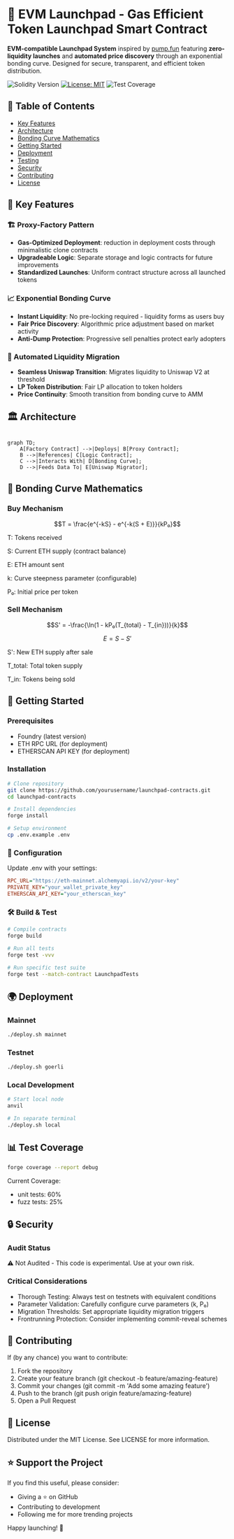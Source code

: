 # 🚀 EVM Launchpad - Gas Efficient Token Launchpad Smart Contract

**EVM-compatible Launchpad System** inspired by [pump.fun](https://pump.fun) featuring **zero-liquidity launches** and **automated price discovery** through an exponential bonding curve. Designed for secure, transparent, and efficient token distribution.

![Solidity Version](https://img.shields.io/badge/Solidity-^0.8.28-informational)
[![License: MIT](https://img.shields.io/badge/License-MIT-yellow.svg)](https://opensource.org/licenses/MIT)
![Test Coverage](https://img.shields.io/badge/Test_Coverage-60%25-brightgreen)

## 📖 Table of Contents
- [Key Features](#-key-features)
- [Architecture](#-architecture)
- [Bonding Curve Mathematics](#-bonding-curve-mathematics)
- [Getting Started](#-getting-started)
- [Deployment](#-deployment)
- [Testing](#-testing)
- [Security](#-security)
- [Contributing](#-contributing)
- [License](#-license)

## 🌟 Key Features

### 🏗 Proxy-Factory Pattern
- **Gas-Optimized Deployment**: reduction in deployment costs through minimalistic clone contracts
- **Upgradeable Logic**: Separate storage and logic contracts for future improvements
- **Standardized Launches**: Uniform contract structure across all launched tokens

### 📈 Exponential Bonding Curve
- **Instant Liquidity**: No pre-locking required - liquidity forms as users buy
- **Fair Price Discovery**: Algorithmic price adjustment based on market activity
- **Anti-Dump Protection**: Progressive sell penalties protect early adopters

### 🔄 Automated Liquidity Migration
- **Seamless Uniswap Transition**: Migrates liquidity to Uniswap V2 at threshold
- **LP Token Distribution**: Fair LP allocation to token holders
- **Price Continuity**: Smooth transition from bonding curve to AMM

## 🏛 Architecture

```mermaid

graph TD;
    A[Factory Contract] -->|Deploys| B[Proxy Contract];
    B -->|References| C[Logic Contract];
    C -->|Interacts With| D[Bonding Curve];
    D -->|Feeds Data To| E[Uniswap Migrator];

```

## 🧮 Bonding Curve Mathematics

### Buy Mechanism
```math
T = \frac{e^{-kS} - e^{-k(S + E)}}{kP₀}
```
T: Tokens received

S: Current ETH supply (contract balance)

E: ETH amount sent

k: Curve steepness parameter (configurable)

P₀: Initial price per token

### Sell Mechanism
```math
S' = -\frac{\ln(1 - kP₀(T_{total} - T_{in}))}{k}
```
```math
E = S - S'
```
S': New ETH supply after sale

T_total: Total token supply

T_in: Tokens being sold

## 🚀 Getting Started

### Prerequisites
- Foundry (latest version)
- ETH RPC URL (for deployment)
- ETHERSCAN API KEY (for deployment)

### Installation
```bash
# Clone repository
git clone https://github.com/yourusername/launchpad-contracts.git
cd launchpad-contracts

# Install dependencies
forge install

# Setup environment
cp .env.example .env
```

### 🔧 Configuration
Update .env with your settings:

```ini
RPC_URL="https://eth-mainnet.alchemyapi.io/v2/your-key"
PRIVATE_KEY="your_wallet_private_key"
ETHERSCAN_API_KEY="your_etherscan_key"
```

### 🛠️ Build & Test
```bash
# Compile contracts
forge build

# Run all tests
forge test -vvv

# Run specific test suite
forge test --match-contract LaunchpadTests
```

## 🌍 Deployment

### Mainnet
```bash
./deploy.sh mainnet
```

### Testnet
```bash
./deploy.sh goerli
```

### Local Development
```bash
# Start local node
anvil

# In separate terminal
./deploy.sh local
```

## 📊 Test Coverage
```bash
forge coverage --report debug
```

Current Coverage:
- unit tests: 60%
- fuzz tests: 25%

## 🔒 Security

### Audit Status
⚠️ Not Audited - This code is experimental. Use at your own risk.

### Critical Considerations
- Thorough Testing: Always test on testnets with equivalent conditions
- Parameter Validation: Carefully configure curve parameters (k, P₀)
- Migration Thresholds: Set appropriate liquidity migration triggers
- Frontrunning Protection: Consider implementing commit-reveal schemes

## 🤝 Contributing
If (by any chance) you want to contribute:

1. Fork the repository
2. Create your feature branch (git checkout -b feature/amazing-feature)
3. Commit your changes (git commit -m 'Add some amazing feature')
4. Push to the branch (git push origin feature/amazing-feature)
5. Open a Pull Request

## 📜 License
Distributed under the MIT License. See LICENSE for more information.

## ⭐️ Support the Project
If you find this useful, please consider:
- Giving a ⭐️ on GitHub
- Contributing to development
- Following me for more trending projects

Happy launching! 🚀